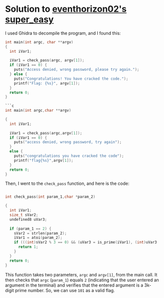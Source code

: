 # Solution to [eventhorizon02's super_easy](https://crackmes.one/crackme/611e9bfb33c5d45db85dc2d7)

I used Ghidra to decompile the program, and I found this:

```c
int main(int argc, char **argv)
{
  int iVar1;
  
  iVar1 = check_pass(argc, argv[1]);
  if (iVar1 == 0) {
    puts("Access denied, wrong password, please try again.");
  } else {
    puts("Congratulations! You have cracked the code.");
    printf("Flag: {%s}", argv[1]);
  }
  return 0;
}

```c
int main(int argc,char **argv)

{
  int iVar1;
  
  iVar1 = check_pass(argc,argv[1]);
  if (iVar1 == 0) {
    puts("access denied, wrong password, try again");
  }
  else {
    puts("congratulations you have cracked the code");
    printf("flag{%s}",argv[1]);
  }
  return 0;
}

```

Then, I went to the `check_pass` function, and here is the code:

```c

int check_pass(int param_1,char *param_2)

{
  int iVar1;
  size_t sVar2;
  undefined8 uVar3;
  
  if (param_1 == 2) {
    sVar2 = strlen(param_2);
    iVar1 = atoi(param_2);
    if (((int)sVar2 % 3 == 0) && (uVar3 = is_prime(iVar1), (int)uVar3 != 0)) {
      return 1;
    }
  }
  return 0;
}
```

This function takes two parameters, `argc` and `argv[1]`, from the main call. It then checks that `argc` (`param_1`) equals `2` (indicating that the user entered an argument in the terminal) and verifies that the entered argument is a 3k-digit prime number. So, we can use `101` as a valid flag.